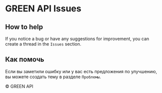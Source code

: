 # GREEN API Issues

## How to help

If you notice a bug or have any suggestions for improvement, you can create a thread in the `Issues` section.

## Как помочь

Если вы заметили ошибку или у вас есть предложения по улучшению, вы можете создать тему в разделе `Проблемы`.

© GREEN API
